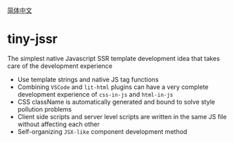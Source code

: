 [简体中文](./readme.zh.md)

# tiny-jssr

The simplest native Javascript SSR template development idea that takes care of the development experience

- Use template strings and native JS tag functions
- Combining `VSCode` and `lit-html` plugins can have a very complete development experience of `css-in-js` and `html-in-js`
- CSS className is automatically generated and bound to solve style pollution problems
- Client side scripts and server level scripts are written in the same JS file without affecting each other
- Self-organizing `JSX-like` component development method
